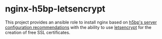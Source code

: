 # nginx-h5bp-letsencrypt

This project provides an ansible role to install nginx based on [h5bp's server configuration recommendations](https://github.com/h5bp/server-configs-nginx) with the ability to use [letsencrypt](https://letsencrypt.org/) for the creation of free SSL certificates.
